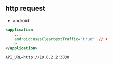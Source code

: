 ## http request

- android

```xml
<application
	...
	android:usesCleartextTraffic="true"  // +
    >
</application>

```

`API_URL=http://10.0.2.2:3030`
